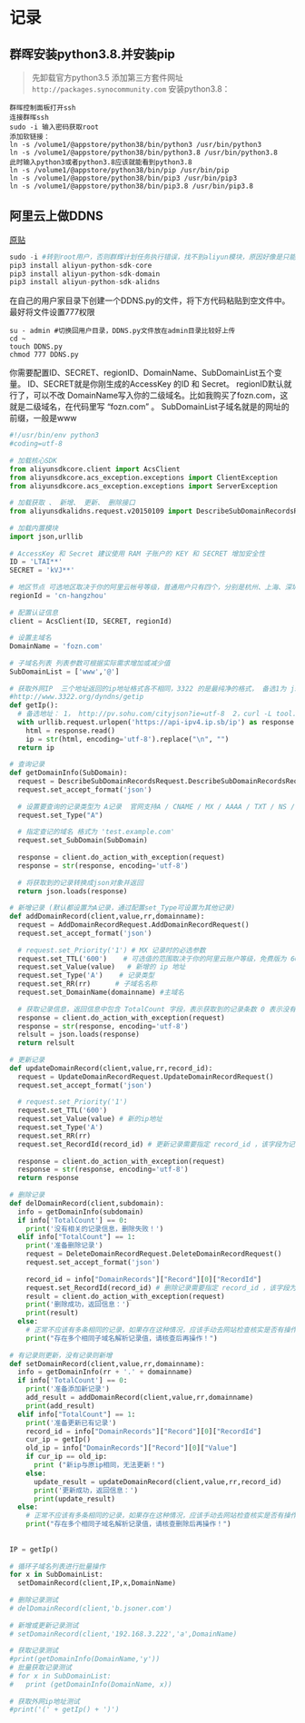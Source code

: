 # 记录
## 群晖安装python3.8.并安装pip
> 先卸载官方python3.5
> 添加第三方套件网址
```http://packages.synocommunity.com```
> 安装python3.8：
```
群晖控制面板打开ssh
连接群晖ssh
sudo -i 输入密码获取root
添加软链接：
ln -s /volume1/@appstore/python38/bin/python3 /usr/bin/python3
ln -s /volume1/@appstore/python38/bin/python3.8 /usr/bin/python3.8
此时输入python3或者python3.8应该就能看到python3.8
ln -s /volume1/@appstore/python38/bin/pip /usr/bin/pip
ln -s /volume1/@appstore/python38/bin/pip3 /usr/bin/pip3
ln -s /volume1/@appstore/python38/bin/pip3.8 /usr/bin/pip3.8
```
## 阿里云上做DDNS
[原贴](https://blog.csdn.net/qq_43626147/article/details/114196718)
```Python
sudo -i #转到root用户，否则群辉计划任务执行错误，找不到aliyun模块，原因好像是只能root任务执行
pip3 install aliyun-python-sdk-core
pip3 install aliyun-python-sdk-domain
pip3 install aliyun-python-sdk-alidns
```
在自己的用户家目录下创建一个DDNS.py的文件，将下方代码粘贴到空文件中。最好将文件设置777权限
```
su - admin #切换回用户目录，DDNS.py文件放在admin目录比较好上传
cd ~
touch DDNS.py
chmod 777 DDNS.py
```
你需要配置ID、SECRET、regionID、DomainName、SubDomainList五个变量。
ID、SECRET就是你刚生成的AccessKey 的ID 和 Secret。
regionID默认就行了，可以不改
DomainName写入你的二级域名。比如我购买了fozn.com，这就是二级域名，在代码里写 “fozn.com” 。
SubDomainList子域名就是的网址的前缀，一般是www

```Python
#!/usr/bin/env python3
#coding=utf-8
 
# 加载核心SDK
from aliyunsdkcore.client import AcsClient
from aliyunsdkcore.acs_exception.exceptions import ClientException
from aliyunsdkcore.acs_exception.exceptions import ServerException
 
# 加载获取 、 新增、 更新、 删除接口
from aliyunsdkalidns.request.v20150109 import DescribeSubDomainRecordsRequest, AddDomainRecordRequest, UpdateDomainRecordRequest, DeleteDomainRecordRequest
 
# 加载内置模块
import json,urllib
 
# AccessKey 和 Secret 建议使用 RAM 子账户的 KEY 和 SECRET 增加安全性
ID = 'LTAI**'
SECRET = 'kVJ**'
 
# 地区节点 可选地区取决于你的阿里云帐号等级，普通用户只有四个，分别是杭州、上海、深圳、河北，具体参考官网API
regionId = 'cn-hangzhou'
 
# 配置认证信息
client = AcsClient(ID, SECRET, regionId)
 
# 设置主域名
DomainName = 'fozn.com'
 
# 子域名列表 列表参数可根据实际需求增加或减少值
SubDomainList = ['www','@']
 
# 获取外网IP  三个地址返回的ip地址格式各不相同，3322 的是最纯净的格式， 备选1为 json格式 备选2 为curl方式获取 两个备选地址都需要对获取值作进一步处理才能使用
#http://www.3322.org/dyndns/getip
def getIp():
  # 备选地址： 1， http://pv.sohu.com/cityjson?ie=utf-8  2，curl -L tool.lu/ip
  with urllib.request.urlopen('https://api-ipv4.ip.sb/ip') as response:
    html = response.read()
    ip = str(html, encoding='utf-8').replace("\n", "")
  return ip
 
# 查询记录
def getDomainInfo(SubDomain):
  request = DescribeSubDomainRecordsRequest.DescribeSubDomainRecordsRequest()
  request.set_accept_format('json')
 
  # 设置要查询的记录类型为 A记录  官网支持A / CNAME / MX / AAAA / TXT / NS / SRV / CAA / URL隐性（显性）转发 如果有需要可将该值配置为参数传入
  request.set_Type("A")
 
  # 指定查记的域名 格式为 'test.example.com'
  request.set_SubDomain(SubDomain)
 
  response = client.do_action_with_exception(request)
  response = str(response, encoding='utf-8')
 
  # 将获取到的记录转换成json对象并返回
  return json.loads(response)
 
# 新增记录 (默认都设置为A记录，通过配置set_Type可设置为其他记录)
def addDomainRecord(client,value,rr,domainname):
  request = AddDomainRecordRequest.AddDomainRecordRequest()
  request.set_accept_format('json')
 
  # request.set_Priority('1') # MX 记录时的必选参数
  request.set_TTL('600')    # 可选值的范围取决于你的阿里云账户等级，免费版为 600 - 86400 单位为秒 
  request.set_Value(value)   # 新增的 ip 地址
  request.set_Type('A')    # 记录类型
  request.set_RR(rr)      # 子域名名称 
  request.set_DomainName(domainname) #主域名
 
  # 获取记录信息，返回信息中包含 TotalCount 字段，表示获取到的记录条数 0 表示没有记录， 其他数字为多少表示有多少条相同记录，正常有记录的值应该为1，如果值大于1则应该检查是不是重复添加了相同的记录
  response = client.do_action_with_exception(request)
  response = str(response, encoding='utf-8')
  relsult = json.loads(response)
  return relsult
 
# 更新记录
def updateDomainRecord(client,value,rr,record_id):
  request = UpdateDomainRecordRequest.UpdateDomainRecordRequest()
  request.set_accept_format('json')
 
  # request.set_Priority('1')
  request.set_TTL('600')
  request.set_Value(value) # 新的ip地址
  request.set_Type('A')
  request.set_RR(rr)
  request.set_RecordId(record_id) # 更新记录需要指定 record_id ，该字段为记录的唯一标识，可以在获取方法的返回信息中得到该字段的值
 
  response = client.do_action_with_exception(request)
  response = str(response, encoding='utf-8')
  return response
 
# 删除记录
def delDomainRecord(client,subdomain):
  info = getDomainInfo(subdomain)
  if info['TotalCount'] == 0:
    print('没有相关的记录信息，删除失败！')
  elif info["TotalCount"] == 1:
    print('准备删除记录')
    request = DeleteDomainRecordRequest.DeleteDomainRecordRequest()
    request.set_accept_format('json')
 
    record_id = info["DomainRecords"]["Record"][0]["RecordId"]
    request.set_RecordId(record_id) # 删除记录需要指定 record_id ，该字段为记录的唯一标识，可以在获取方法的返回信息中得到该字段的值
    result = client.do_action_with_exception(request)
    print('删除成功，返回信息：')
    print(result)
  else:
    # 正常不应该有多条相同的记录，如果存在这种情况，应该手动去网站检查核实是否有操作失误
    print("存在多个相同子域名解析记录值，请核查后再操作！")
 
# 有记录则更新，没有记录则新增
def setDomainRecord(client,value,rr,domainname):
  info = getDomainInfo(rr + '.' + domainname)
  if info['TotalCount'] == 0:
    print('准备添加新记录')
    add_result = addDomainRecord(client,value,rr,domainname)
    print(add_result)
  elif info["TotalCount"] == 1:
    print('准备更新已有记录')
    record_id = info["DomainRecords"]["Record"][0]["RecordId"]
    cur_ip = getIp()
    old_ip = info["DomainRecords"]["Record"][0]["Value"]
    if cur_ip == old_ip:
      print ("新ip与原ip相同，无法更新！")
    else:
      update_result = updateDomainRecord(client,value,rr,record_id)
      print('更新成功，返回信息：')
      print(update_result)
  else:
    # 正常不应该有多条相同的记录，如果存在这种情况，应该手动去网站检查核实是否有操作失误
    print("存在多个相同子域名解析记录值，请核查删除后再操作！")
 
 
IP = getIp()
 
# 循环子域名列表进行批量操作
for x in SubDomainList:
  setDomainRecord(client,IP,x,DomainName)
 
# 删除记录测试
# delDomainRecord(client,'b.jsoner.com')
 
# 新增或更新记录测试
# setDomainRecord(client,'192.168.3.222','a',DomainName)
 
# 获取记录测试
#print(getDomainInfo(DomainName,'y')) 
# 批量获取记录测试
# for x in SubDomainList:
#   print (getDomainInfo(DomainName, x))
 
# 获取外网ip地址测试
#print('(' + getIp() + ')')

```
